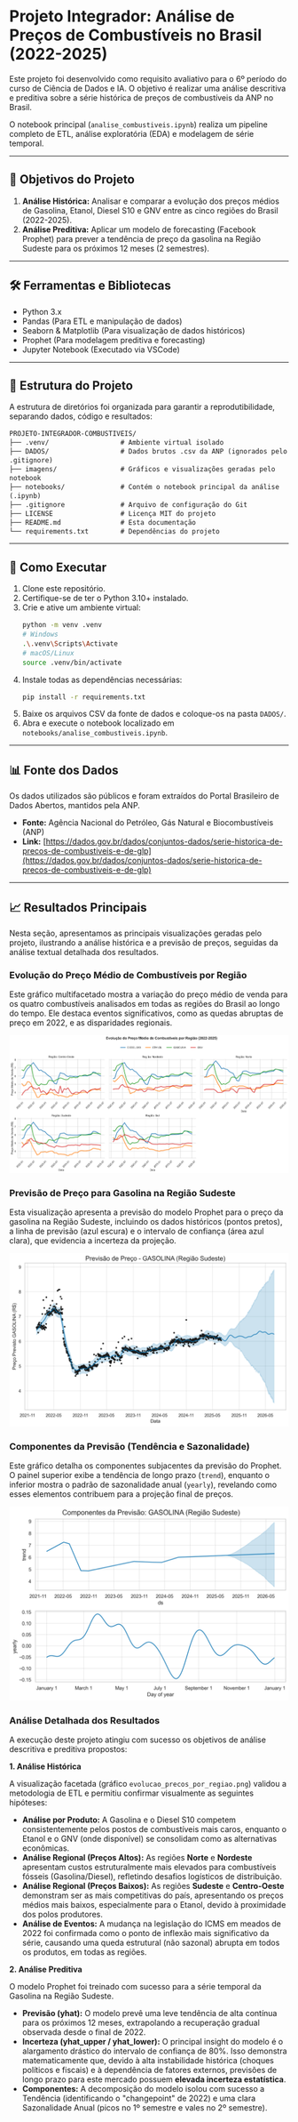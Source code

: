 # Projeto Integrador: Análise de Preços de Combustíveis no Brasil (2022-2025)

Este projeto foi desenvolvido como requisito avaliativo para o 6º período do curso de Ciência de Dados e IA. O objetivo é realizar uma análise descritiva e preditiva sobre a série histórica de preços de combustíveis da ANP no Brasil.

O notebook principal (`analise_combustiveis.ipynb`) realiza um pipeline completo de ETL, análise exploratória (EDA) e modelagem de série temporal.

---

## 🎯 Objetivos do Projeto

1.  **Análise Histórica:** Analisar e comparar a evolução dos preços médios de Gasolina, Etanol, Diesel S10 e GNV entre as cinco regiões do Brasil (2022-2025).
2.  **Análise Preditiva:** Aplicar um modelo de forecasting (Facebook Prophet) para prever a tendência de preço da gasolina na Região Sudeste para os próximos 12 meses (2 semestres).

---

## 🛠️ Ferramentas e Bibliotecas

* Python 3.x
* Pandas (Para ETL e manipulação de dados)
* Seaborn & Matplotlib (Para visualização de dados históricos)
* Prophet (Para modelagem preditiva e forecasting)
* Jupyter Notebook (Executado via VSCode)

---

## 📁 Estrutura do Projeto

A estrutura de diretórios foi organizada para garantir a reprodutibilidade, separando dados, código e resultados:

```
PROJETO-INTEGRADOR-COMBUSTIVEIS/
├── .venv/                  # Ambiente virtual isolado
├── DADOS/                  # Dados brutos .csv da ANP (ignorados pelo .gitignore)
├── imagens/                # Gráficos e visualizações geradas pelo notebook
├── notebooks/              # Contém o notebook principal da análise (.ipynb)
├── .gitignore              # Arquivo de configuração do Git
├── LICENSE                 # Licença MIT do projeto
├── README.md               # Esta documentação
└── requirements.txt        # Dependências do projeto
```

---

## 🚀 Como Executar

1.  Clone este repositório.
2.  Certifique-se de ter o Python 3.10+ instalado.
3.  Crie e ative um ambiente virtual:
    ```bash
    python -m venv .venv
    # Windows
    .\.venv\Scripts\Activate
    # macOS/Linux
    source .venv/bin/activate
    ```
4.  Instale todas as dependências necessárias:
    ```bash
    pip install -r requirements.txt
    ```
5.  Baixe os arquivos CSV da fonte de dados e coloque-os na pasta `DADOS/`.
6.  Abra e execute o notebook localizado em `notebooks/analise_combustiveis.ipynb`.

---

## 📊 Fonte dos Dados

Os dados utilizados são públicos e foram extraídos do Portal Brasileiro de Dados Abertos, mantidos pela ANP.

* **Fonte:** Agência Nacional do Petróleo, Gás Natural e Biocombustíveis (ANP)
* **Link:** [https://dados.gov.br/dados/conjuntos-dados/serie-historica-de-precos-de-combustiveis-e-de-glp](https://dados.gov.br/dados/conjuntos-dados/serie-historica-de-precos-de-combustiveis-e-de-glp)

---

## 📈 Resultados Principais

Nesta seção, apresentamos as principais visualizações geradas pelo projeto, ilustrando a análise histórica e a previsão de preços, seguidas da análise textual detalhada dos resultados.

### Evolução do Preço Médio de Combustíveis por Região

Este gráfico multifacetado mostra a variação do preço médio de venda para os quatro combustíveis analisados em todas as regiões do Brasil ao longo do tempo. Ele destaca eventos significativos, como as quedas abruptas de preço em 2022, e as disparidades regionais.

![Evolução do Preço Médio de Combustíveis por Região](imagens/evolucao_precos_por_regiao.png)

### Previsão de Preço para Gasolina na Região Sudeste

Esta visualização apresenta a previsão do modelo Prophet para o preço da gasolina na Região Sudeste, incluindo os dados históricos (pontos pretos), a linha de previsão (azul escura) e o intervalo de confiança (área azul clara), que evidencia a incerteza da projeção.

![Previsão de Preço - GASOLINA Região Sudeste](imagens/forecast_gasolina_sudeste.png)

### Componentes da Previsão (Tendência e Sazonalidade)

Este gráfico detalha os componentes subjacentes da previsão do Prophet. O painel superior exibe a tendência de longo prazo (`trend`), enquanto o inferior mostra o padrão de sazonalidade anual (`yearly`), revelando como esses elementos contribuem para a projeção final de preços.

![Componentes da Previsão - GASOLINA Região Sudeste](imagens/forecast_components_gasolina_sudeste.png)

### Análise Detalhada dos Resultados

A execução deste projeto atingiu com sucesso os objetivos de análise descritiva e preditiva propostos:

**1. Análise Histórica**

A visualização facetada (gráfico `evolucao_precos_por_regiao.png`) validou a metodologia de ETL e permitiu confirmar visualmente as seguintes hipóteses:

* **Análise por Produto:** A Gasolina e o Diesel S10 competem consistentemente pelos postos de combustíveis mais caros, enquanto o Etanol e o GNV (onde disponível) se consolidam como as alternativas econômicas.
* **Análise Regional (Preços Altos):** As regiões **Norte** e **Nordeste** apresentam custos estruturalmente mais elevados para combustíveis fósseis (Gasolina/Diesel), refletindo desafios logísticos de distribuição.
* **Análise Regional (Preços Baixos):** As regiões **Sudeste** e **Centro-Oeste** demonstram ser as mais competitivas do país, apresentando os preços médios mais baixos, especialmente para o Etanol, devido à proximidade dos polos produtores.
* **Análise de Eventos:** A mudança na legislação do ICMS em meados de 2022 foi confirmada como o ponto de inflexão mais significativo da série, causando uma queda estrutural (não sazonal) abrupta em todos os produtos, em todas as regiões.

**2. Análise Preditiva**

O modelo Prophet foi treinado com sucesso para a série temporal da Gasolina na Região Sudeste.

* **Previsão (yhat):** O modelo prevê uma leve tendência de alta contínua para os próximos 12 meses, extrapolando a recuperação gradual observada desde o final de 2022.
* **Incerteza (yhat_upper / yhat_lower):** O principal insight do modelo é o alargamento drástico do intervalo de confiança de 80%. Isso demonstra matematicamente que, devido à alta instabilidade histórica (choques políticos e fiscais) e à dependência de fatores externos, previsões de longo prazo para este mercado possuem **elevada incerteza estatística**.
* **Componentes:** A decomposição do modelo isolou com sucesso a Tendência (identificando o "changepoint" de 2022) e uma clara Sazonalidade Anual (picos no 1º semestre e vales no 2º semestre).